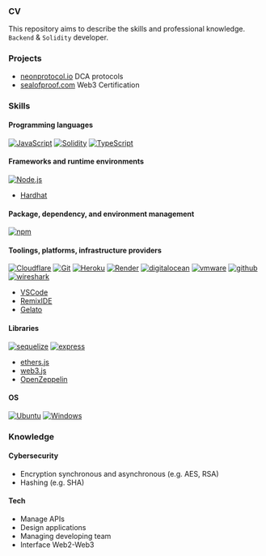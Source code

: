 ### CV

This repository aims to describe the skills and professional knowledge.
`Backend` & `Solidity` developer.

### Projects

- [neonprotocol.io](https://neonprotocol.io/) DCA protocols
- [sealofproof.com](https://sealofproof.com/) Web3 Certification

### Skills
#### Programming languages

<p>
    <a href="https://developer.mozilla.org/en-US/docs/Web/JavaScript" target="_blank"><img alt="JavaScript"
        src="https://img.shields.io/badge/JavaScript-323330?style=for-the-badge&logo=javascript&logoColor=F7DF1E"/></a>
    <a href="https://docs.soliditylang.org" target="_blank"><img alt="Solidity"
        src="https://img.shields.io/badge/Solidity-e6e6e6?style=for-the-badge&logo=solidity&logoColor=black"/></a>
    <a href="https://www.typescriptlang.org" target="_blank"><img alt="TypeScript"
        src="https://img.shields.io/badge/TypeScript-007ACC?style=for-the-badge&logo=typescript&logoColor=white"/></a>
</p>

#### Frameworks and runtime environments

<p>
    <a href="https://nodejs.org" target="_blank"><img alt="Node.js"
        src="https://img.shields.io/badge/Node.js-43853D?style=for-the-badge&logo=node.js&logoColor=white"/></a>
</p>

- [Hardhat](https://hardhat.org)

#### Package, dependency, and environment management

<p>
    <a href="https://www.npmjs.com" target="_blank"><img alt="npm"
        src="https://img.shields.io/badge/npm-CB3837?style=for-the-badge&logo=npm&logoColor=white"/></a>
</p>

#### Toolings, platforms, infrastructure providers

<p>
    <a href="https://www.cloudflare.com" target="_blank"><img alt="Cloudflare"
        src="https://img.shields.io/badge/Cloudflare-F38020?style=for-the-badge&logo=Cloudflare&logoColor=white"/></a>
    <a href="https://git-scm.com" target="_blank"><img alt="Git"
        src="https://img.shields.io/badge/Git-F05032?style=for-the-badge&logo=git&logoColor=white"/></a>
    <a href="https://www.heroku.com/" target="_blank"><img alt="Heroku"
        src="https://img.shields.io/badge/heroku-430098?style=for-the-badge&logo=heroku&logoColor=white"/></a>
    <a href="https://render.com/" target="_blank"><img alt="Render"
        src="https://img.shields.io/badge/render-000000?style=for-the-badge&logo=render&logoColor=white"/></a>
    <a href="https://www.digitalocean.com/" target="_blank"><img alt="digitalocean"
        src="https://img.shields.io/badge/DigitalOcean-0080FF?style=for-the-badge&logo=digitalocean&logoColor=white"/></a>
    <a href="https://www.vmware.com/" target="_blank"><img alt="vmware"
        src="https://img.shields.io/badge/vmware-607078?style=for-the-badge&logo=vmware&logoColor=white"/></a>
    <a href="https://github.com/" target="_blank"><img alt="github"
        src="https://img.shields.io/badge/github-181717?style=for-the-badge&logo=github&logoColor=white"/></a>
    <a href="https://www.wireshark.org/" target="_blank"><img alt="wireshark"
        src="https://img.shields.io/badge/wireshark-1679A7?style=for-the-badge&logo=wireshark&logoColor=white"/></a>
</p>

- [VSCode](https://code.visualstudio.com/)
- [RemixIDE](https://remix.ethereum.org/)
- [Gelato](https://app.gelato.network/)

#### Libraries

<p>
    <a href="https://sequelize.org/" target="_blank"><img alt="sequelize"
        src="https://img.shields.io/badge/sequelize-52B0E7?style=for-the-badge&logo=sequelize&logoColor=white"/></a>
    <a href="https://expressjs.com/" target="_blank"><img alt="express"
        src="https://img.shields.io/badge/express-000000?style=for-the-badge&logo=express&logoColor=white"/></a>
</p>

- [ethers.js](https://docs.ethers.io)
- [web3.js](https://web3js.readthedocs.io)
- [OpenZeppelin](https://web3js.readthedocs.io)

#### OS

<p> 
    <a href="https://ubuntu.com" target="_blank"><img alt="Ubuntu"
        src="https://img.shields.io/badge/Ubuntu-E95420?style=for-the-badge&logo=ubuntu&logoColor=white"/></a>
    <a href="https://www.microsoft.com/en-gb/windows" target="_blank"><img alt="Windows"
        src="https://img.shields.io/badge/Windows-0078D6?style=for-the-badge&logo=windows&logoColor=white"/></a>
</p>


### Knowledge
#### Cybersecurity
- Encryption synchronous and asynchronous (e.g. AES, RSA)
- Hashing (e.g. SHA)
#### Tech
- Manage APIs
- Design applications
- Managing developing team
- Interface Web2-Web3
